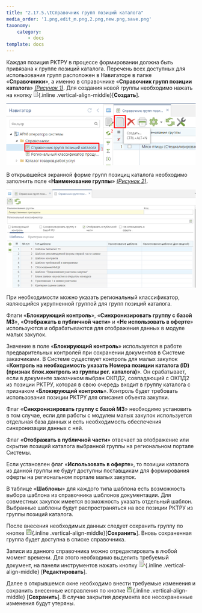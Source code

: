 ```yaml
---
title: "2.17.5.\tСправочник групп позиций каталога"
media_order: '1.png,edit_m.png,2.png,new.png,save.png'
taxonomy:
    category:
        - docs
template: docs
---
```


Каждая позиция РКТРУ в процессе формировании должна быть привязана к группе позиций каталога. Перечень всех доступных для использования групп расположен в Навигаторе в папке «**Справочники**», а именно в справочнике «**Справочник групп позиции каталога**» *[(Рисунок 1)](#ris-01)*. Для создания новой группы необходимо нажать на кнопку ![](new.png){.inline .vertical-align-middle}[**Создать**].

 ![Рисунок 1. Кнопка формирования новой группы](1.png?id=ris-01)

В открывшейся экранной форме групп позициц каталога необходимо заполнить поле «**Наименование группы**» *[(Рисунок 2)](#ris-02)*.

 ![Рисунок 2. Экранная форма группы позиций каталога](2.png?id=ris-02)

При необходимости можно указать региональный классификатор, являющийся укрупненной группой для групп позиций каталога.

Флаги «**Блокирующий контроль**», «**Синхронизировать группу с базой МЗ**», «**Отображать в публичной части**» и «**Не использовать в оферте**» используются и обрабатываются для отображения данных в модуле малых закупок.

Значение в поле «**Блокирующий контроль**» используется в работе предварительных контролей при сохранении документов в Системе заказчиками. В Системе существует контроль для малых закупок «**Контроль на необходимость указать Номера позиции каталога (ID) (признак блок.контроль из группы рег. каталога)**». Он срабатывает, если в документе заказчиком выбран ОКПД2, совпадающий с ОКПД2 из позиции РКТРУ, которая в свою очередь входит в группу каталога с признаком «**Блокирующий контроль**». Контроль будет требовать использования позиции РКТРУ для описания объекта закупки.

Флаг «**Синхронизировать группу с базой МЗ**» необходимо установить в том случае, если для работы с модулем малых закупок используется отдельная база данных и есть необходимость обеспечения синхронизации данных с ней. 

Флаг «**Отображать в публичной части**» отвечает за отображение или скрытие позиций каталога выбранной группы на региональном портале Системы.

Если установлен флаг «**Использовать в оферте**», то позиции каталога из данной группы не будут доступны поставщикам для формирования оферты на региональном портале малых закупок.

В таблице «**Шаблоны**» для каждого типа шаблона есть возможность выбора шаблона из справочника шаблонов документации. Для совместных закупок имеется возможность указать отдельный шаблон. Выбранные шаблоны будут распространяться на все позиции РКТРУ из группы позиций каталога.

После внесения необходимых данных следует сохранить группу по кнопке ![](save.png){.inline .vertical-align-middle}[**Сохранить**]. Вновь сохраненная группа будет доступна в списке справочника.

Записи из данного справочника можно отредактировать в любой момент времени. Для этого необходимо выделить требуемый документ, на панели инструментов нажать кнопку ![](edit_m.png){.inline .vertical-align-middle} [**Редактировать**].

Далее в открывшемся окне необходимо внести требуемые изменения и сохранить внесенные исправления по кнопке ![](save.png){.inline .vertical-align-middle} [**Сохранить**]. В случае закрытия документа все несохраненные изменения будут утеряны.